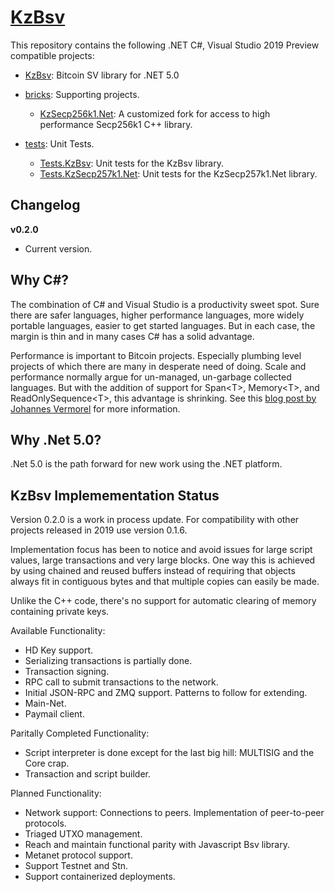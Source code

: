 [KzBsv](https://github.com/kzbsv/KzBsv)
=

This repository contains the following .NET C#, Visual Studio 2019 Preview compatible projects:

* [KzBsv](https://github.com/kzbsv/KzBsv/tree/master/KzBsv): Bitcoin SV library for .NET 5.0

* [bricks](https://github.com/kzbsv/KzBsv/tree/master/bricks): Supporting projects.

  * [KzSecp256k1.Net](https://github.com/kzbsv/KzBsv/tree/master/bricks/KzSecp256k1.Net): A customized fork for access to high performance Secp256k1 C++ library.

* [tests](https://github.com/kzbsv/KzBsv/tree/master/tests): Unit Tests.
 
  *  [Tests.KzBsv](https://github.com/kzbsv/KzBsv/tree/master/tests/Tests.KzBsv): Unit tests for the KzBsv library.
  *  [Tests.KzSecp257k1.Net](https://github.com/kzbsv/KzBsv/tree/master/tests/Tests.KzSecp256k1.Net): Unit tests for the KzSecp257k1.Net library.

Changelog
-

**v0.2.0**
* Current version.

Why C#?
-

The combination of C# and Visual Studio is a productivity sweet spot.
Sure there are safer languages, higher performance languages, more widely portable languages, 
easier to get started languages. But in each case, the margin is thin and in many cases C# has a solid advantage.

Performance is important to Bitcoin projects.
Especially plumbing level projects of which there are many in desperate need of doing.
Scale and performance normally argue for un-managed, un-garbage collected languages.
But with the addition of support for Span\<T>, Memory\<T>, and ReadOnlySequence\<T>, this advantage is shrinking.
See this [blog post by Johannes Vermorel](https://blog.vermorel.com/journal/2019/1/8/salient-bits-of-cashdb.html) for more information. 

Why .Net 5.0?
-

.Net 5.0 is the path forward for new work using the .NET platform.

KzBsv Implemementation Status
-

Version 0.2.0 is a work in process update. For compatibility with other projects released in 2019 use version 0.1.6.

Implementation focus has been to notice and avoid issues for large script values,
large transactions and very large blocks. One way this is achieved by using chained and reused buffers instead
of requiring that objects always fit in contiguous bytes and that multiple copies can easily be made.

Unlike the C++ code, there's no support for automatic clearing of memory containing private keys.

Available Functionality:

  * HD Key support.
  * Serializing transactions is partially done.
  * Transaction signing.
  * RPC call to submit transactions to the network.
  * Initial JSON-RPC and ZMQ support. Patterns to follow for extending.
  * Main-Net.
  * Paymail client.

Paritally Completed Functionality:
  * Script interpreter is done except for the last big hill: MULTISIG and the Core crap.
  * Transaction and script builder.

Planned Functionality:
  * Network support: Connections to peers. Implementation of peer-to-peer protocols.
  * Triaged UTXO management.
  * Reach and maintain functional parity with Javascript Bsv library.
  * Metanet protocol support.
  * Support Testnet and Stn.
  * Support containerized deployments.


